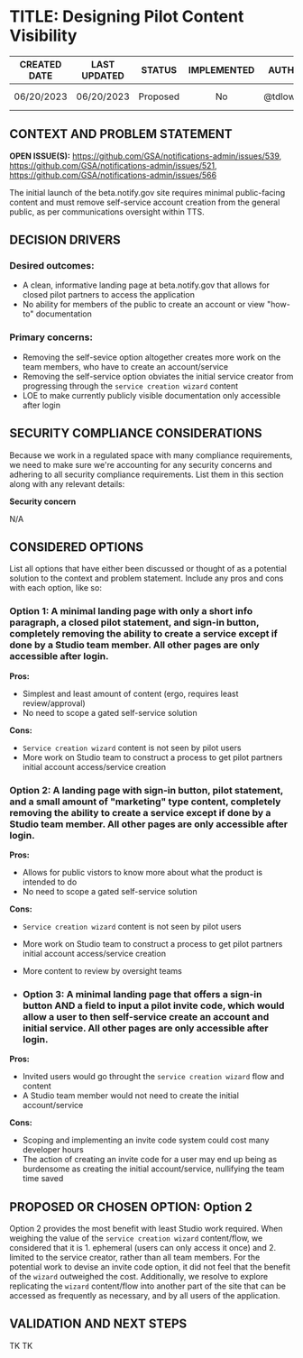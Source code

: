 # TITLE: Designing Pilot Content Visibility
| CREATED DATE | LAST UPDATED | STATUS | IMPLEMENTED |AUTHOR |STAKEHOLDERS |
| :---: | :---: | :---: | :---: | :---: |:---: |
| 06/20/2023 | 06/20/2023| Proposed| No | @tdlowden | @GSA/notify-contributors |

## CONTEXT AND PROBLEM STATEMENT
**OPEN ISSUE(S):** https://github.com/GSA/notifications-admin/issues/539, https://github.com/GSA/notifications-admin/issues/521, https://github.com/GSA/notifications-admin/issues/566

The initial launch of the beta.notify.gov site requires minimal public-facing content and must remove self-service account creation from the general public, as per communications oversight within TTS.

## DECISION DRIVERS

### Desired outcomes:
- A clean, informative landing page at beta.notify.gov that allows for closed pilot partners to access the application
- No ability for members of the public to create an account or view "how-to" documentation

### Primary concerns:
- Removing the self-sevice option altogether creates more work on the team members, who have to create an account/service
- Removing the self-service option obviates the initial service creator from progressing through the `service creation wizard` content
- LOE to make currently publicly visible documentation only accessible after login

## SECURITY COMPLIANCE CONSIDERATIONS
Because we work in a regulated space with many compliance requirements, we need to make sure we're accounting for any security concerns and adhering to all security compliance requirements. List them in this section along with any relevant details:

**Security concern**

N/A

## CONSIDERED OPTIONS
List all options that have either been discussed or thought of as a potential solution to the context and problem statement. Include any pros and cons with each option, like so:

### Option 1: A minimal landing page with only a short info paragraph, a closed pilot statement, and sign-in button, completely removing the ability to create a service except if done by a Studio team member. All other pages are only accessible after login.

**Pros:**

- Simplest and least amount of content (ergo, requires least review/approval)
- No need to scope a gated self-service solution

**Cons:**

- `Service creation wizard` content is not seen by pilot users
- More work on Studio team to construct a process to get pilot partners initial account access/service creation

### Option 2: A landing page with sign-in button, pilot statement, and a small amount of "marketing" type content, completely removing the ability to create a service except if done by a Studio team member. All other pages are only accessible after login.

**Pros:**

- Allows for public vistors to know more about what the product is intended to do
- No need to scope a gated self-service solution

 **Cons:**

- `Service creation wizard` content is not seen by pilot users
- More work on Studio team to construct a process to get pilot partners initial account access/service creation
- More content to review by oversight teams

- ### Option 3: A minimal landing page that offers a sign-in button AND a field to input a pilot invite code, which would allow a user to then self-service create an account and initial service. All other pages are only accessible after login.

**Pros:**

- Invited users would go throught the `service creation wizard` flow and content
- A Studio team member would not need to create the initial account/service

**Cons:**

- Scoping and implementing an invite code system could cost many developer hours
- The action of creating an invite code for a user may end up being as burdensome as creating the initial account/service, nullifying the team time saved

## PROPOSED OR CHOSEN OPTION: Option 2
Option 2 provides the most benefit with least Studio work required. When weighing the value of the `service creation wizard` content/flow, we considered that it is 1. ephemeral (users can only access it once) and 2. limited to the service creator, rather than all team members. For the potential work to devise an invite code option, it did not feel that the benefit of the `wizard` outweighed the cost. Additionally, we resolve to explore replicating the `wizard` content/flow into another part of the site that can be accessed as frequently as necessary, and by all users of the application.

## VALIDATION AND NEXT STEPS
TK TK
